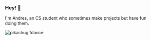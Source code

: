### Hey! 👋


I'm Andres, an CS student who sometimes make projects but have fun doing them.

![pikachugifdance](https://c.tenor.com/rt2qSDNvVEQAAAAj/pikachu-dance.gifcute-gif-15783473)

